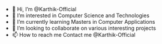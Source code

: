 - 👋 Hi, I’m @Karthik-Official
- 👀 I’m interested in Computer Science and Technologies
- 🌱 I’m currently learning Masters in Computer Applications
- 💞️ I’m looking to collaborate on various interesting projects
- 📫 How to reach me 
  Contact me @Karthik-Official

<!---
Karthik-Official/Karthik-Official is a ✨ special ✨ repository because its `README.md` (this file) appears on your GitHub profile.
You can click the Preview link to take a look at your changes.
--->
